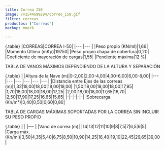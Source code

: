 ```yaml
---
title: Correa I50
image: /v1544699294/correo_I50.gif
filtro: correas
productos: ["Correas"]
markup: mmark

---
```

{.table}
|CORREAS|CORREA I-50|
|--- |--- |
|Peso propio (KN/ml)|1,66|
|Momento Último (mKp)|19750|
|Peso propio chapa de cobertura|0,20|
|Coeficiente de mayoración de cargas|1,55|
|Pendiente máxima|12 %|


TABLA DE VANOS MÁXIMOS DEPENDIENDO DE LA ALTURA Y SEPARACIÓN

{.table}
| |Altura de la Nave (m)|0-2,00|2,00-4,00|4,00-6,00|6,00-8,00|
|--- |--- |--- |--- |--- |--- |
|Distancia entre Ejes de las correas (m)|1,32|18,00|18,00|18,00|18,00|
|1,50|18,00|18,00|18,00|17,95|
|1,70|18,00|18,00|18,00|17,25|
|2,00|18,00|18,00|17,65|16,70|
|2,50|17,90|17,25|16,65|15,65|
|-|-|-|-|-|
|Sobrecarga (Kn/m²)|0,40|0,50|0,60|0,80|


TABLA DE CARGAS MÁXIMAS SOPORTADAS POR LA CORREA SIN INCLUIR SU PESO PROPIO

{.table}
| |
|--- |
|Vano de correa (m)|
|14|13|12|11|10|9|8|7,5|7|6,5|6|5|
|Carga máx. (Kn/ml)|3,50|4,35|5,40|6,75|8,50|10,90|14,25|16,40|19,10|22,45|26,65|39,00|
